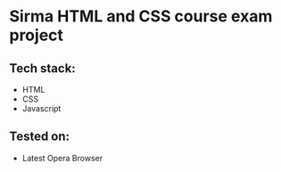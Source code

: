 # Sirma HTML and CSS course exam project

## Tech stack:

- HTML
- CSS
- Javascript

## Tested on:

- Latest Opera Browser